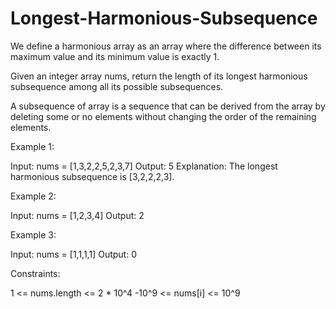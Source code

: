 # Longest-Harmonious-Subsequence

We define a harmonious array as an array where the difference between its maximum value and its minimum value is exactly 1.

Given an integer array nums, return the length of its longest harmonious subsequence among all its possible subsequences.

A subsequence of array is a sequence that can be derived from the array by deleting some or no elements without changing the order of the remaining elements.



Example 1:

Input: nums = [1,3,2,2,5,2,3,7]
Output: 5
Explanation: The longest harmonious subsequence is [3,2,2,2,3].


Example 2:

Input: nums = [1,2,3,4]
Output: 2


Example 3:

Input: nums = [1,1,1,1]
Output: 0
 

Constraints:

1 <= nums.length <= 2 * 10^4
-10^9 <= nums[i] <= 10^9
